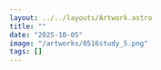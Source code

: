 ```yaml
---
layout: ../../layouts/Artwork.astro
title: ""
date: "2025-10-05"
image: "/artworks/0516study_5.png"
tags: []
---
```


